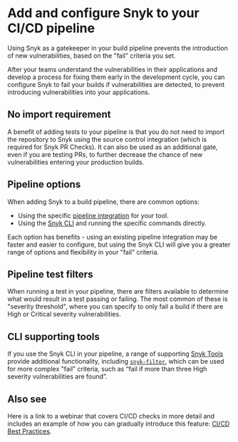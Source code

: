 # Add and configure Snyk to your CI/CD pipeline

Using Snyk as a gatekeeper in your build pipeline prevents the introduction of new vulnerabilities, based on the "fail" criteria you set.

After your teams understand the vulnerabilities in their applications and develop a process for fixing them early in the development cycle, you can configure Snyk to fail your builds if vulnerabilities are detected, to prevent introducing vulnerabilities into your applications.

## No import requirement

A benefit of adding tests to your pipeline is that you do not need to import the repository to Snyk using the source control integration (which is required for Snyk PR Checks). It can also be used as an additional gate, even if you are testing PRs, to further decrease the chance of new vulnerabilities entering your production builds.

## Pipeline options

When adding Snyk to a build pipeline, there are common options:&#x20;

* Using the specific [pipeline integration](../../../cli-ide-and-ci-cd-integrations/snyk-ci-cd-integrations/) for your tool.
* Using the [Snyk CLI](../../../cli-ide-and-ci-cd-integrations/snyk-cli/) and running the specific commands directly.&#x20;

Each option has benefits - using an existing pipeline integration may be faster and easier to configure, but using the Snyk CLI will give you a greater range of options and flexibility in your "fail" criteria.&#x20;

## Pipeline test filters

When running a test in your pipeline, there are filters available to determine what would result in a test passing or failing. The most common of these is "severity threshold", where you can specify to only fail a build if there are High or Critical severity vulnerabilities.

## CLI supporting tools

If you use the Snyk CLI in your pipeline, a range of supporting [Snyk Tools](../../../scan-with-snyk/snyk-tools/) provide additional functionality, including [`snyk-filter`](../../../cli-ide-and-ci-cd-integrations/snyk-cli/scan-and-maintain-projects-using-the-cli/cli-tools/snyk-filter.md), which can be used for more complex "fail" criteria, such as “fail if more than three High severity vulnerabilities are found”.

## Also see

Here is a link to a webinar that covers CI/CD checks in more detail and includes an example of how you can gradually introduce this feature: [CI/CD Best Practices](https://www.youtube.com/watch?v=6QS9gRQ0WVU).
